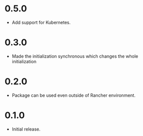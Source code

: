# 0.5.0
  * Add support for Kubernetes.

# 0.3.0
  * Made the initialization synchronous which changes the whole initialization

# 0.2.0
  * Package can be used even outside of Rancher environment.

# 0.1.0
  * Initial release.
